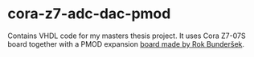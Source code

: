 # cora-z7-adc-dac-pmod
Contains VHDL code for my masters thesis project. It uses Cora Z7-07S board together with a PMOD expansion [board made by Rok Bunderšek](https://repozitorij.uni-lj.si/IzpisGradiva.php?id=139375&amp;lang=eng).
